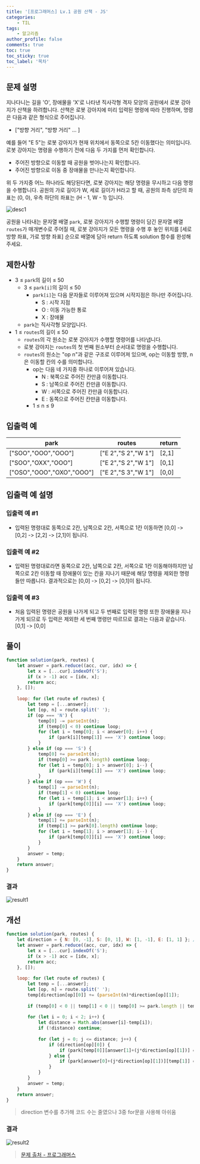```yaml
---
title: '[프로그래머스] Lv.1 공원 산책 - JS'
categories:
    - TIL
tags:
    - 알고리즘
author_profile: false
comments: true
toc: true
toc_sticky: true
toc_label: '목차'
---
```


## 문제 설명
지나다니는 길을 'O', 장애물을 'X'로 나타낸 직사각형 격자 모양의 공원에서 로봇 강아지가 산책을 하려합니다. 산책은 로봇 강아지에 미리 입력된 명령에 따라 진행하며, 명령은 다음과 같은 형식으로 주어집니다.

* ["방향 거리", "방향 거리" … ]

예를 들어 "E 5"는 로봇 강아지가 현재 위치에서 동쪽으로 5칸 이동했다는 의미입니다. 로봇 강아지는 명령을 수행하기 전에 다음 두 가지를 먼저 확인합니다.

* 주어진 방향으로 이동할 때 공원을 벗어나는지 확인합니다.
* 주어진 방향으로 이동 중 장애물을 만나는지 확인합니다.

위 두 가지중 어느 하나라도 해당된다면, 로봇 강아지는 해당 명령을 무시하고 다음 명령을 수행합니다.
공원의 가로 길이가 W, 세로 길이가 H라고 할 때, 공원의 좌측 상단의 좌표는 (0, 0), 우측 하단의 좌표는 (H - 1, W - 1) 입니다.

![desc1](/assets/images/2023/09/24/algorithm-76-desc1.png)

공원을 나타내는 문자열 배열 `park`, 로봇 강아지가 수행할 명령이 담긴 문자열 배열 `routes`가 매개변수로 주어질 때, 로봇 강아지가 모든 명령을 수행 후 놓인 위치를 [세로 방향 좌표, 가로 방향 좌표] 순으로 배열에 담아 return 하도록 solution 함수를 완성해주세요.

## 제한사항
* 3 ≤ `park`의 길이 ≤ 50
  * 3 ≤ `park[i]`의 길이 ≤ 50
    * `park[i]`는 다음 문자들로 이루어져 있으며 시작지점은 하나만 주어집니다.
      * S : 시작 지점
      * O : 이동 가능한 통로
      * X : 장애물
  * `park`는 직사각형 모양입니다.
* 1 ≤ `routes`의 길이 ≤ 50
  * `routes`의 각 원소는 로봇 강아지가 수행할 명령어를 나타냅니다.
  * 로봇 강아지는 `routes`의 첫 번째 원소부터 순서대로 명령을 수행합니다.
  * `routes`의 원소는 "op n"과 같은 구조로 이루어져 있으며, op는 이동할 방향, n은 이동할 칸의 수를 의미합니다.
    * op는 다음 네 가지중 하나로 이루어져 있습니다.
      * N : 북쪽으로 주어진 칸만큼 이동합니다.
      * S : 남쪽으로 주어진 칸만큼 이동합니다.
      * W : 서쪽으로 주어진 칸만큼 이동합니다.
      * E : 동쪽으로 주어진 칸만큼 이동합니다.
    * 1 ≤ n ≤ 9

## 입출력 예

| park                      	| routes              	| return 	|
|---------------------------	|---------------------	|--------	|
| ["SOO","OOO","OOO"]       	| ["E 2","S 2","W 1"] 	| [2,1]  	|
| ["SOO","OXX","OOO"]       	| ["E 2","S 2","W 1"] 	| [0,1]  	|
| ["OSO","OOO","OXO","OOO"] 	| ["E 2","S 3","W 1"] 	| [0,0]  	|

## 입출력 예 설명
### 입출력 예 #1
* 입력된 명령대로 동쪽으로 2칸, 남쪽으로 2칸, 서쪽으로 1칸 이동하면 [0,0] -> [0,2] -> [2,2] -> [2,1]이 됩니다.

### 입출력 예 #2
* 입력된 명령대로라면 동쪽으로 2칸, 남쪽으로 2칸, 서쪽으로 1칸 이동해야하지만 남쪽으로 2칸 이동할 때 장애물이 있는 칸을 지나기 때문에 해당 명령을 제외한 명령들만 따릅니다. 결과적으로는 [0,0] -> [0,2] -> [0,1]이 됩니다.

### 입출력 예 #3
* 처음 입력된 명령은 공원을 나가게 되고 두 번째로 입력된 명령 또한 장애물을 지나가게 되므로 두 입력은 제외한 세 번째 명령만 따르므로 결과는 다음과 같습니다. [0,1] -> [0,0]

## 풀이
```javascript
function solution(park, routes) {
    let answer = park.reduce((acc, cur, idx) => {
        let x = [...cur].indexOf('S');
        if (x > -1) acc = [idx, x];
        return acc;
    }, []);
    
    loop: for (let route of routes) {
        let temp = [...answer];
        let [op, n] = route.split(' ');
        if (op === 'N') {
            temp[0] -= parseInt(n);
            if (temp[0] < 0) continue loop;
            for (let i = temp[0]; i < answer[0]; i++) {
                if (park[i][temp[1]] === 'X') continue loop; 
            }
        } else if (op === 'S') {
            temp[0] += parseInt(n);
            if (temp[0] >= park.length) continue loop;
            for (let i = temp[0]; i > answer[0]; i--) {
                if (park[i][temp[1]] === 'X') continue loop;
            }
        } else if (op === 'W') {
            temp[1] -= parseInt(n);
            if (temp[1] < 0) continue loop;
            for (let i = temp[1]; i < answer[1]; i++) {
                if (park[temp[0]][i] === 'X') continue loop;
            }
        } else if (op === 'E') {
            temp[1] += parseInt(n);
            if (temp[1] >= park[0].length) continue loop;
            for (let i = temp[1]; i > answer[1]; i--) {
                if (park[temp[0]][i] === 'X') continue loop;
            }
        }
        answer = temp;
    }
    return answer;
}
```

### 결과
![result1](/assets/images/2023/09/24/algorithm-76-result1.png)

## 개선
```javascript
function solution(park, routes) {
    let direction = { N: [0, -1], S: [0, 1], W: [1, -1], E: [1, 1] }; // [xy, +-]
    let answer = park.reduce((acc, cur, idx) => {
        let x = [...cur].indexOf('S');
        if (x > -1) acc = [idx, x];
        return acc;
    }, []);
    
    loop: for (let route of routes) {
        let temp = [...answer];
        let [op, n] = route.split(' ');
        temp[direction[op][0]] += (parseInt(n)*direction[op][1]);
        
        if (temp[0] < 0 || temp[1] < 0 || temp[0] >= park.length || temp[1] >= park[0].length) continue loop;
        
        for (let i = 0; i < 2; i++) {
            let distance = Math.abs(answer[i]-temp[i]);
            if (!distance) continue;
            
            for (let j = 0; j <= distance; j++) {
                if (direction[op][0]) {
                    if (park[temp[0]][answer[1]+(j*direction[op][1])] === 'X') continue loop;    
                } else {
                    if (park[answer[0]+(j*direction[op][1])][temp[1]] === 'X') continue loop; 
                }
            }
        }
        answer = temp;
    }
    return answer;
}
```
> direction 변수를 추가해 코드 수는 줄였으나 3중 for문을 사용해 아쉬움

### 결과
![result2](/assets/images/2023/09/24/algorithm-76-result2.png)

>[문제 출처 - 프로그래머스](https://school.programmers.co.kr/learn/courses/30/lessons/172928)